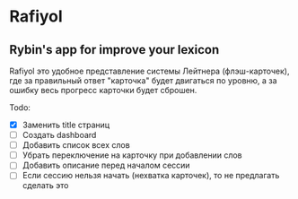 # Rafiyol
## **R**ybin's **a**pp **f**or **i**mprove **yo**ur **l**exicon

Rafiyol это удобное представление системы Лейтнера (флэш-карточек), где за правильный ответ "карточка" будет двигаться по уровню, а за ошибку весь прогресс карточки будет сброшен.

Todo:  
 - [x] Заменить title страниц
 - [ ] Создать dashboard
 - [ ] Добавить список всех слов
 - [ ] Убрать переключение на карточку при добавлении слов
 - [ ] Добавить описание перед началом сессии
 - [ ] Если сессию нельзя начать (нехватка карточек), то не предлагать сделать это 